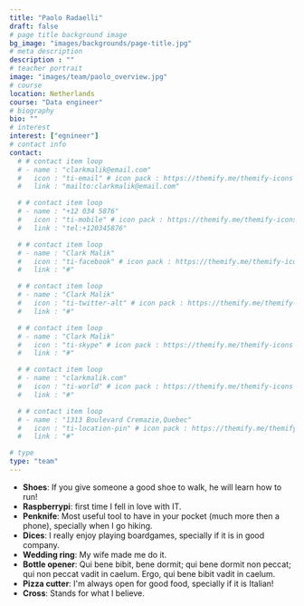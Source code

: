 ```yaml
---
title: "Paolo Radaelli"
draft: false
# page title background image
bg_image: "images/backgrounds/page-title.jpg"
# meta description
description : ""
# teacher portrait
image: "images/team/paolo_overview.jpg"
# course
location: Netherlands
course: "Data engineer"
# biography
bio: ""
# interest
interest: ["egnineer"]
# contact info
contact:
  # # contact item loop
  # - name : "clarkmalik@email.com"
  #   icon : "ti-email" # icon pack : https://themify.me/themify-icons
  #   link : "mailto:clarkmalik@email.com"

  # # contact item loop
  # - name : "+12 034 5876"
  #   icon : "ti-mobile" # icon pack : https://themify.me/themify-icons
  #   link : "tel:+120345876"

  # # contact item loop
  # - name : "Clark Malik"
  #   icon : "ti-facebook" # icon pack : https://themify.me/themify-icons
  #   link : "#"

  # # contact item loop
  # - name : "Clark Malik"
  #   icon : "ti-twitter-alt" # icon pack : https://themify.me/themify-icons
  #   link : "#"

  # # contact item loop
  # - name : "Clark Malik"
  #   icon : "ti-skype" # icon pack : https://themify.me/themify-icons
  #   link : "#"

  # # contact item loop
  # - name : "clarkmalik.com"
  #   icon : "ti-world" # icon pack : https://themify.me/themify-icons
  #   link : "#"

  # # contact item loop
  # - name : "1313 Boulevard Cremazie,Quebec"
  #   icon : "ti-location-pin" # icon pack : https://themify.me/themify-icons
  #   link : "#"

# type
type: "team"
---
```


* **Shoes**: If you give someone a good shoe to walk, he will learn how to run!
* **Raspberrypi**: first time I fell in love with IT.
* **Penknife**: Most useful tool to have in your pocket (much more then a phone), specially when I go hiking.
* **Dices**: I really enjoy playing boardgames, specially if it is in good company.
* **Wedding ring**: My wife made me do it.
* **Bottle opener**: Qui bene bibit, bene dormit; qui bene dormit non peccat; qui non peccat vadit in caelum. Ergo, qui bene bibit vadit in caelum.
* **Pizza cutter**: I'm always open for good food, specially if it is Italian!
* **Cross**: Stands for what I believe.
